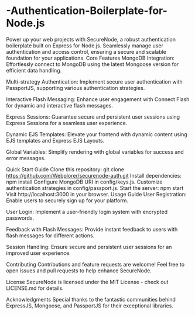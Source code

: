 # -Authentication-Boilerplate-for-Node.js
Power up your web projects with SecureNode, a robust authentication boilerplate built on Express for Node.js. Seamlessly manage user authentication and access control, ensuring a secure and scalable foundation for your applications.
Core Features
MongoDB Integration: Effortlessly connect to MongoDB using the latest Mongoose version for efficient data handling.

Multi-strategy Authentication: Implement secure user authentication with PassportJS, supporting various authentication strategies.

Interactive Flash Messaging: Enhance user engagement with Connect Flash for dynamic and interactive flash messages.

Express Sessions: Guarantee secure and persistent user sessions using Express Sessions for a seamless user experience.

Dynamic EJS Templates: Elevate your frontend with dynamic content using EJS templates and Express EJS Layouts.

Global Variables: Simplify rendering with global variables for success and error messages.

Quick Start Guide
Clone this repository: git clone https://github.com/Webplorer/securenode-auth.git
Install dependencies: npm install
Configure MongoDB URI in config/keys.js.
Customize authentication strategies in config/passport.js.
Start the server: npm start
Visit http://localhost:3000 in your browser.
Usage Guide
User Registration: Enable users to securely sign up for your platform.

User Login: Implement a user-friendly login system with encrypted passwords.

Feedback with Flash Messages: Provide instant feedback to users with flash messages for different actions.

Session Handling: Ensure secure and persistent user sessions for an improved user experience.

Contributing
Contributions and feature requests are welcome! Feel free to open issues and pull requests to help enhance SecureNode.

License
SecureNode is licensed under the MIT License - check out LICENSE.md for details.

Acknowledgments
Special thanks to the fantastic communities behind ExpressJS, Mongoose, and PassportJS for their exceptional libraries.
